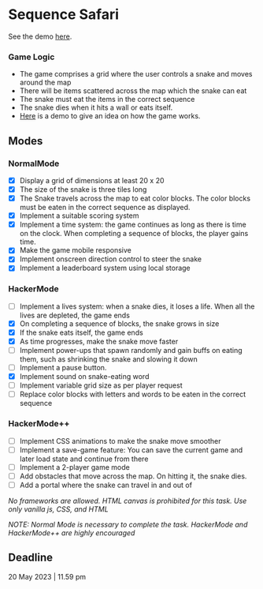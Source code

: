 # Sequence Safari
See the demo [here](https://avyjit.github.io/sequence-safari-delta/).

### Game Logic
-   The game comprises a grid where the user controls a snake and moves around the map
-   There will be items scattered across the map which the snake can eat
-   The snake must eat the items in the correct sequence
-   The snake dies when it hits a wall or eats itself.
-   [Here](https://www.youtube.com/watch?v=4vYGWsmCNlI)  is a demo to give an idea on how the game works.

## Modes

### NormalMode

-  [x] Display a grid of dimensions at least 20 x 20
-  [x] The size of the snake is three tiles long
-  [x] The Snake travels across the map to eat color blocks. The color blocks must be eaten in the correct sequence as displayed.
-  [x] Implement a suitable scoring system
-  [x] Implement a time system: the game continues as long as there is time on the clock. When completing a sequence of blocks, the player gains time.
-  [x] Make the game mobile responsive
-  [x] Implement onscreen direction control to steer the snake
-  [x] Implement a leaderboard system using local storage

### HackerMode

-  [ ] Implement a lives system: when a snake dies, it loses a life. When all the lives are depleted, the game ends
-  [x] On completing a sequence of blocks, the snake grows in size
-  [x] If the snake eats itself, the game ends
-  [x] As time progresses, make the snake move faster
-  [ ] Implement power-ups that spawn randomly and gain buffs on eating them, such as shrinking the snake and slowing it down
-  [ ] Implement a pause button.
-  [x] Implement sound on snake-eating word
-  [ ] Implement variable grid size as per player request
-  [ ] Replace color blocks with letters and words to be eaten in the correct sequence

### HackerMode++

-  [ ] Implement CSS animations to make the snake move smoother
-  [ ] Implement a save-game feature: You can save the current game and later load state and continue from there
-  [ ] Implement a 2-player game mode
-  [ ] Add obstacles that move across the map. On hitting it, the snake dies.
-  [ ] Add a portal where the snake can travel in and out of

_No frameworks are allowed. HTML canvas is prohibited for this task. Use only vanilla js, CSS, and HTML_

_NOTE: Normal Mode is necessary to complete the task. HackerMode and HackerMode++ are highly encouraged_

## Deadline

20 May 2023 | 11.59 pm